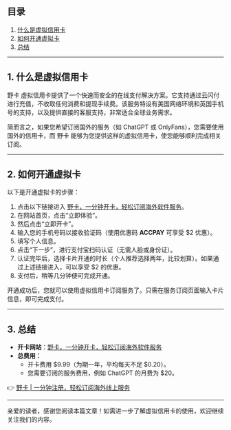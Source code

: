 ## 目录

1. [什么是虚拟信用卡](#什么是虚拟信用卡)
2. [如何开通虚拟卡](#如何开通虚拟卡)
3. [总结](#总结)

---

## 1. 什么是虚拟信用卡

野卡 虚拟信用卡提供了一个快速而安全的在线支付解决方案。它支持通过云闪付进行充值，不收取任何消费和提现手续费。该服务特设有美国网络环境和英国手机号的支持，以及提供直接的客服支持，非常适合全球业务需求。

简而言之，如果您希望订阅国外的服务（如 ChatGPT 或 OnlyFans），您需要使用国外的信用卡，而 野卡 能够为您提供这样的虚拟信用卡，使您能够顺利完成相关订阅。

---

## 2. 如何开通虚拟卡

以下是开通虚拟卡的步骤：

1. 点击以下链接进入 [野卡，一分钟开卡，轻松订阅海外软件服务](https://bit.ly/bewildcard)。
2. 在网站首页，点击“立即体验”。
3. 然后点击“立即开卡”。
4. 输入您的手机号码以接收验证码（使用优惠码 **ACCPAY** 可享受 $2 优惠）。
5. 填写个人信息。
6. 点击“下一步”，进行支付宝扫码认证（无需人脸或身份证）。
7. 认证完毕后，选择卡片开通的时长（个人推荐选择两年，比较划算）。如果通过上述链接进入，可以享受 $2 的优惠。
8. 支付后，稍等几分钟便可完成开通。

开通成功后，您就可以使用虚拟信用卡订阅服务了。只需在服务订阅页面输入卡片信息，即可完成支付。

---

## 3. 总结

- **开卡网站**：[野卡，一分钟开卡，轻松订阅海外软件服务](https://bit.ly/bewildcard)
- **总费用：**
  - 开卡费用 $9.99（为期一年，平均每天不足 $0.20）。
  - 您需要订阅的服务费用，例如 ChatGPT 的月费为 $20。

👉 [野卡 | 一分钟注册，轻松订阅海外线上服务](https://bit.ly/bewildcard)

---

亲爱的读者，感谢您阅读本篇文章！如需进一步了解虚拟信用卡的使用，欢迎继续关注我们的内容。